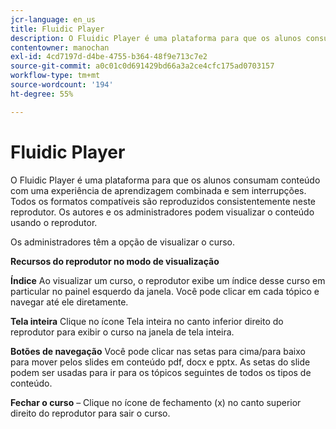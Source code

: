 ```yaml
---
jcr-language: en_us
title: Fluidic Player
description: O Fluidic Player é uma plataforma para que os alunos consumam conteúdo com uma experiência de aprendizagem combinada e sem interrupções. Todos os formatos compatíveis são reproduzidos consistentemente neste reprodutor. Os autores e os administradores podem visualizar o conteúdo usando o reprodutor.
contentowner: manochan
exl-id: 4cd7197d-d4be-4755-b364-48f9e713c7e2
source-git-commit: a0c01c0d691429bd66a3a2ce4cfc175ad0703157
workflow-type: tm+mt
source-wordcount: '194'
ht-degree: 55%

---
```


# Fluidic Player

O Fluidic Player é uma plataforma para que os alunos consumam conteúdo com uma experiência de aprendizagem combinada e sem interrupções. Todos os formatos compatíveis são reproduzidos consistentemente neste reprodutor. Os autores e os administradores podem visualizar o conteúdo usando o reprodutor.

Os administradores têm a opção de visualizar o curso.

**Recursos do reprodutor no modo de visualização**

**Índice** Ao visualizar um curso, o reprodutor exibe um índice desse curso em particular no painel esquerdo da janela. Você pode clicar em cada tópico e navegar até ele diretamente.

**Tela inteira** Clique no ícone Tela inteira no canto inferior direito do reprodutor para exibir o curso na janela de tela inteira.

**Botões de navegação** Você pode clicar nas setas para cima/para baixo para mover pelos slides em conteúdo pdf, docx e pptx. As setas do slide podem ser usadas para ir para os tópicos seguintes de todos os tipos de conteúdo.

**Fechar o curso** – Clique no ícone de fechamento (x) no canto superior direito do reprodutor para sair o curso.
